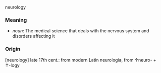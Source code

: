 neurology
### Meaning
+ _noun_: The medical science that deals with the nervous system and disorders affecting it

### Origin

[neurology] late 17th cent.: from modern Latin neurologia, from ↑neuro- + ↑-logy

